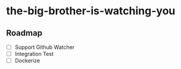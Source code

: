 # the-big-brother-is-watching-you

## Roadmap

- [ ] Support Github Watcher
- [ ] Integration Test
- [ ] Dockerize
